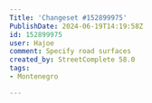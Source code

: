 ```yaml
---
Title: 'Changeset #152899975'
PublishDate: 2024-06-19T14:19:58Z
id: 152899975
user: Hajoe
comment: Specify road surfaces
created_by: StreetComplete 58.0
tags:
- Montenegro

---
```

